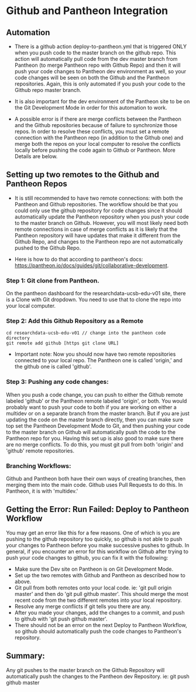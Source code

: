 # Github and Pantheon Integration

## Automation

- There is a github action deploy-to-pantheon.yml that is triggered ONLY when you push code to the master branch on the github repo.  This action will automatically pull code from the dev master branch from Pantheon (to merge Pantheon repo with Github Repo) and then it will push your code changes to Pantheon dev environment as well, so your code changes will be seen on both the Github and the Pantheon repositories.  Again, this is only automated if you push your code to the Github repo master branch.  

- It is also important for the dev environment of the Pantheon site to be on the Git Development Mode in order for this automation to work.

- A possible error is if there are merge conflicts between the Pantheon and the Github repositories because of failure to synchronize those repos.  In order to resolve these conflicts, you must set a remote connection with the Pantheon repo (in addition to the Github one) and merge both the repos on your local computer to resolve the conflicts locally before pushing the code again to Github or Pantheon.  More Details are below.

## Setting up two remotes to the Github and Pantheon Repos

- It is still recommended to have two remote connections: with both the Pantheon and Github repositories.  The workflow should be that you could only use the github repository for code changes since it should automatically update the Pantheon repository when you push your code to the master branch on Github.  However, you will most likely need both remote connections in case of merge conflicts as it is likely that the Pantheon repository will have updates that make it different from the Github Repo, and changes to the Pantheon repo are not automatically pushed to the Github Repo.  

- Here is how to do that according to pantheon's docs: https://pantheon.io/docs/guides/git/collaborative-development.

### Step 1: Git clone from Pantheon.

On the pantheon dashboard for the researchdata-ucsb-edu-v01 site, there is a Clone with Git dropdown. You need to use that to clone the repo into your local computer.  

### Step 2: Add this Github Repository as a Remote

```
cd researchdata-ucsb-edu-v01 // change into the pantheon code directory
git remote add github [https git clone URL]
```

- Important note: Now you should now have two remote repositories connected to your local repo.  The Pantheon one is called 'origin,' and the github one is called 'github'.

### Step 3: Pushing any code changes: 

When you push a code change, you can push to either the Github remote labeled 'github' or the Pantheon remote labeled 'origin', or both.  You would probably want to push your code to both if you are working on either a multidev or on a separate branch from the master branch.  But if you are just updating the code on the master branch directly, then you can make sure top set the Pantheon Development Mode to Git, and then pushing your code to the master branch on Github will automatically push the code to the Pantheon repo for you.  Having this set up is also good to make sure there are no merge conflicts.  To do this, you must git pull from both 'origin' and 'github' remote repositories.

### Branching Workflows:

Github and Pantheon both have their own ways of creating branches, then merging them into the main code.  Github uses Pull Requests to do this.  In Pantheon, it is with 'multidev.'

## Getting the Error: Run Failed: Deploy to Pantheon Workflow
You may get an error like this for a few reasons.  One of which is you are pushing to the github repository too quickly, so github is not able to push your changes to Pantheon before you make successive pushes to github. 
In general, if you encounter an error for this workflow on Github after trying to push your code changes to github, you can fix it with the following:
- Make sure the Dev site on Pantheon is on Git Development Mode.
- Set up the two remotes with Github and Pantheon as described how to above.
- Git pull from both remotes onto your local code.  ie: 'git pull origin master' and then do 'git pull github master'.  This should merge the most recent code from the two different remotes into your local repository.  
- Resolve any merge conflicts if git tells you there are any.
- After you made your changes, add the changes to a commit, and push to github with 'git push github master'.  
- There should not be an error on the next Deploy to Pantheon Workflow, so github should automatically push the code changes to Pantheon's repository.

## Summary:

Any git pushes to the master branch on the Github Repository will automatically push the changes to the Pantheon dev Repository. ie: git push github master

  
